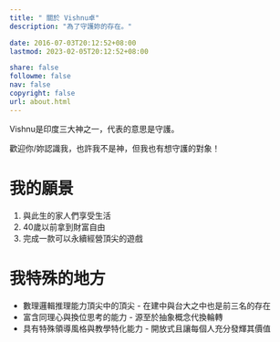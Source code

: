 ```yaml
---
title: " 關於 Vishnu卓"
description: "為了守護妳的存在。"

date: 2016-07-03T20:12:52+08:00
lastmod: 2023-02-05T20:12:52+08:00

share: false
followme: false
nav: false
copyright: false
url: about.html
---
```


Vishnu是印度三大神之一，代表的意思是守護。

歡迎你/妳認識我，也許我不是神，但我也有想守護的對象！

# 我的願景
1. 與此生的家人們享受生活
2. 40歲以前拿到財富自由
3. 完成一款可以永續經營頂尖的遊戲

# 我特殊的地方

- 數理邏輯推理能力頂尖中的頂尖 - 在建中與台大之中也是前三名的存在
- 富含同理心與換位思考的能力 - 源至於抽象概念代換輪轉
- 具有特殊領導風格與教學特化能力 - 開放式且讓每個人充分發輝其價值
